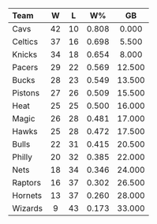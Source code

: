 | Team                             |  W  |  L  |  W%   |   GB   |
|:---------------------------------|:---:|:---:|:-----:|:------:|
| [](/r/clevelandcavs) Cavs        | 42  | 10  | 0.808 | 0.000  |
| [](/r/bostonceltics) Celtics     | 37  | 16  | 0.698 | 5.500  |
| [](/r/nyknicks) Knicks           | 34  | 18  | 0.654 | 8.000  |
| [](/r/pacers) Pacers             | 29  | 22  | 0.569 | 12.500 |
| [](/r/mkebucks) Bucks            | 28  | 23  | 0.549 | 13.500 |
| [](/r/detroitpistons) Pistons    | 27  | 26  | 0.509 | 15.500 |
| [](/r/heat) Heat                 | 25  | 25  | 0.500 | 16.000 |
| [](/r/orlandomagic) Magic        | 26  | 28  | 0.481 | 17.000 |
| [](/r/atlantahawks) Hawks        | 25  | 28  | 0.472 | 17.500 |
| [](/r/chicagobulls) Bulls        | 22  | 31  | 0.415 | 20.500 |
| [](/r/sixers) Philly             | 20  | 32  | 0.385 | 22.000 |
| [](/r/gonets) Nets               | 18  | 34  | 0.346 | 24.000 |
| [](/r/torontoraptors) Raptors    | 16  | 37  | 0.302 | 26.500 |
| [](/r/charlottehornets) Hornets  | 13  | 37  | 0.260 | 28.000 |
| [](/r/washingtonwizards) Wizards |  9  | 43  | 0.173 | 33.000 |